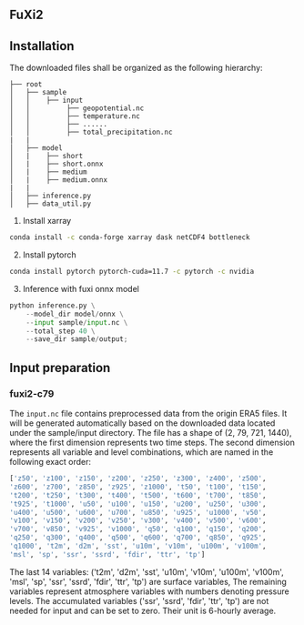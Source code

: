 ## FuXi2


## Installation
The downloaded files shall be organized as the following hierarchy:

```plain
├── root
│   ├── sample
│   │    ├── input
│   │         ├── geopotential.nc
│   │         ├── temperature.nc
│   │         ├── ......
│   │         ├── total_precipitation.nc
|   |
│   ├── model
│   |    ├── short
│   |    ├── short.onnx
│   |    ├── medium
│   |    ├── medium.onnx
|   |   
│   ├── inference.py
│   ├── data_util.py

```

1. Install xarray 

```bash
conda install -c conda-forge xarray dask netCDF4 bottleneck
```

2. Install pytorch

```bash
conda install pytorch pytorch-cuda=11.7 -c pytorch -c nvidia
```

3. Inference with fuxi onnx model

```python 
python inference.py \
    --model_dir model/onnx \
    --input sample/input.nc \
    --total_step 40 \
    --save_dir sample/output;
```


## Input preparation 

### fuxi2-c79
The `input.nc` file contains preprocessed data from the origin ERA5 files. It will be generated automatically based on the downloaded data located under the sample/input directory. The file has a shape of (2, 79, 721, 1440), where the first dimension represents two time steps. The second dimension represents all variable and level combinations, which are named in the following exact order:
```python
['z50', 'z100', 'z150', 'z200', 'z250', 'z300', 'z400', 'z500',
'z600', 'z700', 'z850', 'z925', 'z1000', 't50', 't100', 't150',
't200', 't250', 't300', 't400', 't500', 't600', 't700', 't850',
't925', 't1000', 'u50', 'u100', 'u150', 'u200', 'u250', 'u300',
'u400', 'u500', 'u600', 'u700', 'u850', 'u925', 'u1000', 'v50',
'v100', 'v150', 'v200', 'v250', 'v300', 'v400', 'v500', 'v600',
'v700', 'v850', 'v925', 'v1000', 'q50', 'q100', 'q150', 'q200',
'q250', 'q300', 'q400', 'q500', 'q600', 'q700', 'q850', 'q925',
'q1000', 't2m', 'd2m', 'sst', 'u10m', 'v10m', 'u100m', 'v100m',
'msl', 'sp', 'ssr', 'ssrd', 'fdir', 'ttr', 'tp']
```

The last 14 variables: ('t2m', 'd2m', 'sst', 'u10m', 'v10m', 'u100m', 'v100m',
'msl', 'sp', 'ssr', 'ssrd', 'fdir', 'ttr', 'tp') are surface variables, The remaining variables represent atmosphere variables with numbers denoting pressure levels. The accumulated variables ('ssr', 'ssrd', 'fdir', 'ttr', 'tp') are not needed for input and can be set to zero. Their unit is 6-hourly average.



